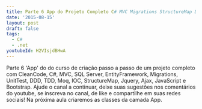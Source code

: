 ```yaml
---
title: Parte 6 App do Projeto Completo C# MVC Migrations StructureMap DDD TDD
date: '2015-08-15'
layout: post
draft: false
tags:
  - C#
  - .net
youtubeId: H2VIsjdBHwA
---
```


Parte 6 'App' do do curso de criação passo a passo de um projeto completo com CleanCode, C#, MVC, SQL Server, EntityFramework, Migrations, UnitTest, DDD, TDD, Moq, IOC, StructureMap, Jquery, Ajax, JavaScript e Bootstrap.
Ajude o canal a continuar, deixe suas sugestões nos comentários do youtube, se inscreva no canal, de like e compartilhe em suas redes sociais!
Na próxima aula criaremos as classes da camada App.
